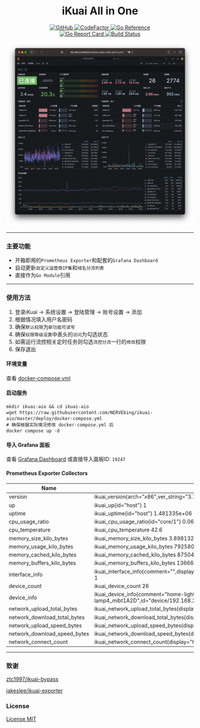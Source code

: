 <div align="center">
    <h1>iKuai All in One</h1>
    <p>
        <a href="https://github.com/nervebing/ikuai-aio/blob/master/LICENSE">
            <img alt="GitHub" src="https://img.shields.io/github/license/nervebing/ikuai-aio" />
        </a>
        <a href="https://www.codefactor.io/repository/github/nervebing/ikuai-aio">
            <img src="https://www.codefactor.io/repository/github/nervebing/ikuai-aio/badge" alt="CodeFactor" />
        </a>
        <a href="https://pkg.go.dev/github.com/nervebing/ikuai-aio">
            <img src="https://pkg.go.dev/badge/github.com/nervebing/ikuai-aio.svg" alt="Go Reference" />
        </a>
        <br>
        <a href="https://goreportcard.com/report/github.com/nervebing/ikuai-aio">
            <img src="https://goreportcard.com/badge/github.com/nervebing/ikuai-aio" alt="Go Report Card" />
        </a>
        <a href="https://actions-badge.atrox.dev/NERVEbing/ikuai-aio/goto">
            <img alt="Build Status"
                src="https://img.shields.io/endpoint.svg?url=https%3A%2F%2Factions-badge.atrox.dev%2FNERVEbing%2Fikuai-aio%2Fbadge&style=flat" />
        </a>
    </p>
    <a href="grafana/dashboard.jpg">
        <img alt="grafana" src="grafana/dashboard.jpg" style="max-height: 600px" />
    </a>
</div>

---

### 主要功能

- 开箱即用的`Prometheus Exporter`和配套的`Grafana Dashboard`
- 自动更新`自定义运营商IP集`和`域名分流列表`
- 直接作为`Go Module`引用

---

### 使用方法

1. 登录iKuai -> 系统设置 -> 登陆管理 -> 账号设置 -> 添加
2. 根据情况填入用户名密码
3. 确保`默认权限`为`新功能可读写`
4. 确保`权限等级设置`中表头的`访问`为勾选状态
5. 如需运行流控相关定时任务则勾选`流控分流`一行的`修改`权限
6. 保存退出

#### 环境变量

查看 [docker-compose.yml](deploy/docker-compose.yml)

#### 启动服务

```shell
mkdir ikuai-aio && cd ikuai-aio
wget https://raw.githubusercontent.com/NERVEbing/ikuai-aio/master/deploy/docker-compose.yml
# 确保根据实际情况修改 docker-compose.yml 后
docker compose up -d
```

#### 导入 Grafana 面板

查看 [Grafana Dashboard](https://grafana.com/grafana/dashboards/19247-ikuai/) 或直接导入面板ID: `19247`

#### Prometheus Exporter Collectors

| Name                         | Example                                                                                                                                                                              |
|------------------------------|--------------------------------------------------------------------------------------------------------------------------------------------------------------------------------------|
| version                      | ikuai_version{arch="x86",ver_string="3.7.4 x64 Build202307111447",version="3.7.4"} 1                                                                                                 |
| up                           | ikuai_up{id="host"} 1                                                                                                                                                                |
| uptime                       | ikuai_uptime{id="host"} 1.481335e+06                                                                                                                                                 |
| cpu_usage_ratio              | ikuai_cpu_usage_ratio{id="core/1"} 0.06                                                                                                                                              |
| cpu_temperature              | ikuai_cpu_temperature 42.6                                                                                                                                                           |
| memory_size_kilo_bytes       | ikuai_memory_size_kilo_bytes 3.898132e+06                                                                                                                                            |
| memory_usage_kilo_bytes      | ikuai_memory_usage_kilo_bytes 792580                                                                                                                                                 |
| memory_cached_kilo_bytes     | ikuai_memory_cached_kilo_bytes 87504                                                                                                                                                 |
| memory_buffers_kilo_bytes    | ikuai_memory_buffers_kilo_bytes 136664                                                                                                                                               |
| interface_info               | ikuai_interface_info{comment="",display="wan1",id="interface/wan1",interface="wan1",internet="PPPOE",ip_addr="xxx.xx.xxx.xx",parent_interface="wan1"} 1                              |
| device_count                 | ikuai_device_count 26                                                                                                                                                                |
| device_info                  | ikuai_device_info{comment="home-light-mi",display="home-light-mi",hostname="yeelink-light-lamp4_mibt1A2D",id="device/192.168.3.57",ip_addr="192.168.3.57",mac="xx:xx:xx:xx:xx:xx"} 1 |
| network_upload_total_bytes   | ikuai_network_upload_total_bytes{display="home-light-mi",id="device/192.168.3.57"} 7.718279e+06                                                                                      |
| network_download_total_bytes | ikuai_network_download_total_bytes{display="home-light-mi",id="device/192.168.3.57"} 7.008623e+06                                                                                    |
| network_upload_speed_bytes   | ikuai_network_upload_speed_bytes{display="home-light-mi",id="device/192.168.3.57"} 0                                                                                                 |
| network_download_speed_bytes | ikuai_network_download_speed_bytes{display="home-light-mi",id="device/192.168.3.57"} 0                                                                                               |
| network_connect_count        | ikuai_network_connect_count{display="home-light-mi",id="device/192.168.3.57"} 1                                                                                                      |

---

### 致谢

[ztc1997/ikuai-bypass](https://github.com/ztc1997/ikuai-bypass)

[jakeslee/ikuai-exporter](https://github.com/jakeslee/ikuai-exporter)

### License

[License MIT](LICENSE)
